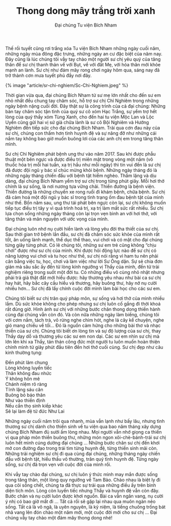 ﻿---
title: Thong dong mây trắng trời xanh
author: Đại chúng Tu viện Bích Nham
---

Thế rồi tuyết cũng rơi trắng xóa Tu viện Bích Nham những ngày cuối năm, những ngày mùa đông đặc trưng, những ngày an cư đặc biệt của năm nay. Đây cũng là lúc chúng tôi vẫy tay chào một người sư chị yêu quý của tăng thân để sư chị thanh thản về với Bụt, về với đất Mẹ, với hóa thân mới khỏe mạnh an lành. Sư chị như đám mây rong chơi ngày hôm qua, sáng nay đã trở thành cơn mưa tuyết phủ đầy nơi đây.

{% image "article/sr-chi-nghiem/Sc-Chi-Nghiem.jpeg" %}

Thời gian vừa qua, đại chúng Bích Nham từ sư mẹ lớn nhất cho đến sư em nhỏ nhất đều chung tay chăm sóc, hỗ trợ sư chị Chỉ Nghiêm trong những ngày bệnh nặng cuối đời. Đây thật sự là công trình của cả đại chúng: Những bàn tay chăm sóc tận tình của quý sư cô xóm Hạc Trắng, sự yểm trợ hết lòng của quý thầy xóm Tùng Xanh, cho đến hai tu viện Mộc Lan và Lộc Uyển cũng gửi hai vị sứ giả chữa lành là sư cô Bội Nghiêm và Hướng Nghiêm đến tiếp sức cho đại chúng Bích Nham. Trải qua cơn đau này của sư chị, chúng con thấm hơn tình huynh đệ và sự nâng đỡ như những cái nắm tay không bao giờ muốn buông lơi của các anh chị em trong tăng thân mình. 

Sư chị Chỉ Nghiêm phát bệnh ung thư vào năm 2017. Sau khi được phẫu thuật một bên ngực và được điều trị miên mật trong vòng một năm (vô thuốc hóa trị mỗi hai tuần, xạ trị hầu như mỗi ngày) thì tin vui đến là sư chị đã được đội ngũ y bác sĩ chúc mừng khỏi bệnh. Những ngày tháng đó là những ngày tháng chiến đấu với bệnh tật hiểm nghèo. Thầm lặng và dịu dàng, đại chúng Bích Nham yểm trợ sư chị trong từng phút giây. Mỗi hơi thở chính là sự sống, là nơi nương tựa vững chãi. Thiền đường là bệnh viện. Thiền đường là những chuyến xe rong ruổi đi khám bệnh, chữa bệnh. Sư chị đã cảm hoá một đội ngũ y bác sĩ trong tình trạng ốm đau bệnh tật của mình như thế. Bốn năm sau, ung thư tái phát bên ngực còn lại, sư chị không muốn tiếp tục điều trị tây y vì quá trình hoá trị, xạ trị làm mất sức rất nhiều. Sư chị lựa chọn sống những ngày tháng còn lại trọn vẹn bình an với hơi thở, với tăng thân và mãn nguyện với ước vọng của mình. 

Đại chúng luôn nhớ nụ cười hiền lành và lòng yêu đời tha thiết của sư chị. Sau thời gian trở bệnh lần đầu, sư chị đã chăm sóc sức khỏe của mình rất tốt, ăn uống lành mạnh, thể dục thể thao, vui chơi và có mặt cho đại chúng từng giây từng phút. Có lẽ chúng tôi, những sư em trẻ cũng không “chịu chơi” được như sư chị của mình. Khi được hỏi động lực nào để sư chị có năng lượng vui chơi và tu học như thế, sư chị nói rằng vì ham tu nên phải cân bằng việc tu, học, chơi và làm việc như lời Sư Ông dặn. Sự sẻ chia đơn giản mà sâu sắc ấy đến từ lòng kính ngưỡng vị Thầy của mình, đến từ trải nghiệm riêng trong suốt một đời tu. Có những điều vô cùng nhỏ nhặt nhưng phải trả giá thật đắt mới hiểu được: hãy thương yêu nhau như bài ca sư chị hay hát, hãy bắc cây cầu hiểu và thương, hãy buông thư, hãy nở nụ cười nhiều hơn… Sư chị đã lấy chính cuộc đời mình làm bài học cho các sư em. 

Chúng tôi biết sư chị trân quý pháp môn, sự sống và hơi thở của mình nhiều lắm. Dù sức khỏe không cho phép nhưng sư chị luôn cố gắng đi thời khoá rất đúng giờ. Hình ảnh sư chị với những bước chân thong dong thiền hành cùng đại chúng vẫn còn đó. Và còn nữa những ngày làm biếng, chúng tôi với cơm nắm, tách trà, vô rừng nghe chim hót, nghe lá cây kể chuyện, nghe gió mang chiều về tối… Đó là nguồn cảm hứng cho những bài thơ và nhạc thiền của sư chị. Chúng tôi biết ơn lòng tin và sự độ lượng của sư chị, thay Thầy dạy dỗ và thương yêu các sư em non dại. Các sư em nhìn sư chị mà lớn lên khi xa Thầy, tán thán công đức một người tu luôn muốn hoàn thiện chính mình từ giây phút đầu tiên đến hơi thở cuối cùng. Sư chị đẹp như câu kinh thường tụng: 

<div class="verse"><p>Đến phút lâm chung<br/>
Lòng không luyến tiếc<br/>
Thân không đau nhức<br/>
Ý không hôn mê<br/>
Chánh niệm rõ ràng<br/>
Tĩnh lặng sáu căn<br/>
Buông bỏ báo thân<br/>
Như vào thiền định<br/>
Nếu cần thọ sinh kiếp khác<br/>
Sẽ lại làm đệ tử đức Như Lai</p></div>

Những ngày cuối năm trôi qua nhanh, mùa vẫn lạnh như bấy lâu, nhưng tình thương sư chị dành cho thiền sinh về tu viện qua bao năm tháng xây dựng chúng Bích Nham đủ sưởi ấm lòng nhau. Mọi người vẫn nhớ giọng ca thiền vị qua pháp môn thiền buông thư, những món ngon xôi-chè-bánh-trái sư chị luôn hết mình cúng dường đại chúng ... Những bước chân sư chị đến khơi mở con đường đạo trong trái tim từng huynh đệ, từng thiền sinh mãi còn. Những trải nghiệm sư chị đi qua cùng đại chúng, những tháng ngày chiến đấu với bệnh tật, hiểu thấu vô thường, trân quý tình huynh đệ. Từng ngày sống, sư chị đã trọn vẹn với cuộc đời của mình rồi. 

Khi vẫy tay chào đại chúng, sư chị luôn ý thức mình may mắn được sống trong tăng thân, một lòng quy ngưỡng về Tam Bảo. Chào nhau là biệt ly đi qua cõi sống chết, chúng ta đã thực sự trải qua những điều ấy trên bình diện tích môn. Lòng còn luyến tiếc nhưng Thầy và huynh đệ vẫn còn đây. Bước chân và nụ cười luôn được khơi nguồn. Bài ca vẫn ngân vang, nụ cười ý nhị có bao giờ mất đi ... Tất cả rồi sẽ gặp lại nhau qua muôn ngàn nẻo sống. Tất cả là vô ngã, là uyên nguyên, là kỷ niệm, là tiếng chuông trống bát nhã vang lên đón chào một năm mới, một cuộc đời mới cho sư chị ... Đại chúng vẫy tay chào một đám mây thong dong nhé! 
